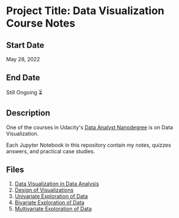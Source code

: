 # Project Title: Data Visualization Course Notes

## Start Date
May 28, 2022

## End Date
Still Ongoing :hourglass_flowing_sand:

## Description
One of the courses in Udacity's [Data Analyst Nanodegree](https://learn.udacity.com/nanodegrees/nd002) is on Data Visualization.

Each Jupyter Notebook in this repository contain my notes, quizzes answers, and practical case studies.

## Files
1. [Data Visualization in Data Analysis](01_Data-Vis-in-Data-Analysis.ipynb)
2. [Design of Visualizations](02_Design-of-Visualizations.ipynb)
3. [Univariate Exploration of Data](03_Univariate-Exploration-of-Data.ipynb)
4. [Bivariate Exploration of Data](04_Bivariate-Exploration-of-Data.ipynb)
5. [Multivariate Exploration of Data](05_Multivariate-Exploration-of-Data.ipynb)
